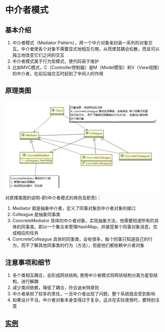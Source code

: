 # 中介者模式

## 基本介绍

1) 中介者模式（Mediator Pattern），用一个中介对象来封装一系列的对象交互。中介者使各个对象不需要显式地相互引用，从而使其耦合松散，而且可以独立地改变它们之间的交互
2) 中介者模式属于行为型模式，使代码易于维护
3) 比如MVC模式，C（Controller控制器）是M（Model模型）和V（View视图）的中介者，在前后端交互时起到了中间人的作用

## 原理类图

![img.png](../../../resources/picture/img65.png) \
对原理类图的说明-即(中介者模式的角色及职责)：

1) Mediator 就是抽象中介者，定义了同事对象到中介者对象的接口
2) Colleague 是抽象同事类
3) ConcreteMediator 具体的中介者对象，实现抽象方法，他需要知道所有的具体的同事类，即以一个集合来管理HashMap，并接受某个同事对象消息，完成相应的任务
4) ConcreteColleague 具体的同事类，会有很多，每个同事只知道自己的行为，而不了解其他同事类的行为（方法），但是他们都依赖中介者对象

## 注意事项和细节

1) 多个类相互耦合，会形成网状结构, 使用中介者模式将网状结构分离为星型结构，进行解耦
2) 减少类间依赖，降低了耦合，符合迪米特原则
3) 中介者承担了较多的责任，一旦中介者出现了问题，整个系统就会受到影响
4) 如果设计不当，中介者对象本身变得过于复杂，这点在实际使用时，要特别注意

## [实例](../mediator)
